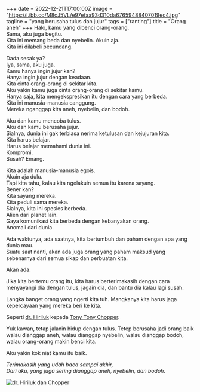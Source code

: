 +++
date = 2022-12-21T17:00:00Z
image = "https://i.ibb.co/M8cJ5VL/e97efaa93d310da67659488407019ec4.jpg"
tagline = "yang berusaha tulus dan jujur"
tags = ["ranting"]
title = "Orang aneh"
+++
Halo, kamu yang dibenci orang-orang.  
Sama, aku juga begitu.  
Kita ini memang beda dan nyebelin. Akuin aja.  
Kita ini dilabeli pecundang.

Dada sesak ya?  
Iya, sama, aku juga.  
Kamu hanya ingin jujur kan?  
Hanya ingin jujur dengan keadaan.  
Kita cinta orang-orang di sekitar kita.  
Aku yakin kamu juga cinta orang-orang di sekitar kamu.  
Hanya saja, kita mengekspresikan itu dengan cara yang berbeda.  
Kita ini manusia-manusia canggung.  
Mereka nganggap kita aneh, nyebelin, dan bodoh.

Aku dan kamu mencoba tulus.  
Aku dan kamu berusaha jujur.  
Sialnya, dunia ini gak terbiasa nerima ketulusan dan kejujuran kita.  
Kita harus belajar.  
Harus belajar memahami dunia ini.  
Kompromi.  
Susah? Emang.

Kita adalah manusia-manusia egois.  
Akuin aja dulu.  
Tapi kita tahu, kalau kita ngelakuin semua itu karena sayang.  
Bener kan?  
Kita sayang mereka.  
Kita peduli sama mereka.  
Sialnya, kita ini spesies berbeda.  
Alien dari planet lain.  
Gaya komunikasi kita berbeda dengan kebanyakan orang.  
Anomali dari dunia.

Ada waktunya, ada saatnya, kita bertumbuh dan paham dengan apa yang dunia mau.  
Suatu saat nanti, akan ada juga orang yang paham maksud yang sebenarnya dari semua sikap dan perbuatan kita.

Akan ada.

Jika kita bertemu orang itu, kita harus berterimakasih dengan cara menyayangi dia dengan tulus, jagain dia, dan bantu dia kalau lagi susah.

Langka banget orang yang ngerti kita tuh. Mangkanya kita harus jaga kepercayaan yang mereka beri ke kita.

Seperti [dr. Hiriluk](https://onepiece.fandom.com/wiki/Hiriluk) kepada [Tony Tony Chopper](https://onepiece.fandom.com/wiki/Tony_Tony_Chopper).

Yuk kawan, tetap jalanin hidup dengan tulus. Tetep berusaha jadi orang baik walau dianggap aneh, walau dianggap nyebelin, walau dianggap bodoh, walau orang-orang makin benci kita.

Aku yakin kok niat kamu itu baik.

_Terimakasih yang udah baca sampai akhir,  
Dari aku, yang juga sering dianggap aneh, nyebelin, dan bodoh._

![dr. Hiriluk dan Chopper](https://i.ibb.co/M8cJ5VL/e97efaa93d310da67659488407019ec4.jpg "dr. Hiriluk dan Chopper")